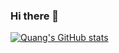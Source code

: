 ### Hi there 👋

[![Quang's GitHub stats](https://github-readme-stats.vercel.app/api?username=qntkhvn)](https://github.com/qntkhvn/github-readme-stats)


<!--
**qntkhvn/qntkhvn** is a ✨ _special_ ✨ repository because its `README.md` (this file) appears on your GitHub profile.

Here are some ideas to get you started:

- 🔭 I’m currently working on ...
- 🌱 I’m currently learning ...
- 👯 I’m looking to collaborate on ...
- 🤔 I’m looking for help with ...
- 💬 Ask me about ...
- 📫 How to reach me: ...
- 😄 Pronouns: ...
- ⚡ Fun fact: ...
-->

